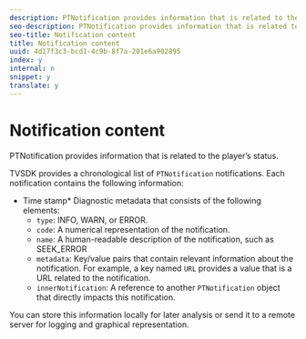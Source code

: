 ```yaml
---
description: PTNotification provides information that is related to the player’s status.
seo-description: PTNotification provides information that is related to the player’s status.
seo-title: Notification content
title: Notification content
uuid: 4d17f3c3-bcd1-4c9b-8f7a-201e6a902895
index: y
internal: n
snippet: y
translate: y
---
```


# Notification content

PTNotification provides information that is related to the player’s status.

TVSDK provides a chronological list of `PTNotification` notifications. Each notification contains the following information: 
* Time stamp* Diagnostic metadata that consists of the following elements: 
    * `type`: INFO, WARN, or ERROR.    
    * `code`: A numerical representation of the notification.    
    * `name`: A human-readable description of the notification, such as SEEK_ERROR    
    * `metadata`: Key/value pairs that contain relevant information about the notification. For example, a key named `URL` provides a value that is a URL related to the notification.    
    * `innerNotification`: A reference to another `PTNotification` object that directly impacts this notification.    
    
    





You can store this information locally for later analysis or send it to a remote server for logging and graphical representation. 

